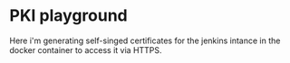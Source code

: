# PKI playground

Here i'm generating self-singed certificates for the jenkins intance in the docker
container to access it via HTTPS.
